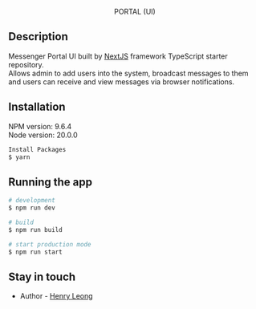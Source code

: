 [circleci-image]: https://img.shields.io/circleci/build/github/nestjs/nest/master?token=abc123def456
[circleci-url]: https://circleci.com/gh/nestjs/nest

<p align="center">PORTAL (UI)<p align="center">

## Description

Messenger Portal UI built by [NextJS](https://nextjs.org/) framework TypeScript starter repository.<br/> Allows admin to add users into the system, broadcast messages to them and users can receive and view messages via browser notifications.

## Installation

NPM version: 9.6.4 <br/> Node version: 20.0.0

```bash
Install Packages
$ yarn
```

## Running the app

```bash
# development
$ npm run dev

# build
$ npm run build

# start production mode
$ npm run start
```

## Stay in touch

- Author - [Henry Leong](henrysupsb@gmail.com)
